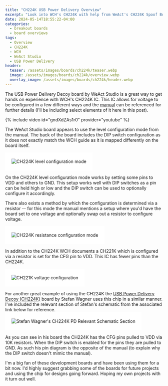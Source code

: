 ```yaml
---
title: "CH224K USB Power Delivery Overview"
excerpt: "Look into WCH's CH224K with help from WeAct's CH224K Spoof Board"
date: 2024-05-14T18:55:22-04:00
categories:
  - breakout boards
  - board overviews
tags:
  - Overview
  - CH224K
  - WCH
  - WeAct Studio
  - USB Power Delivery
header:
  teaser: /assets/images/boards/ch224k/teaser.webp
  image: /assets/images/boards/ch224k/overview.webp
  overlay_image: /assets/images/boards/ch224k/header.webp
---
```


The USB Power Delivery Decoy board by WeAct Studio is a great way to get hands on experience with WCH's CH224K IC. This IC allows for voltage to be configured in a few different ways and the [manual](https://www.wch-ic.com/downloads/CH224DS1_PDF.html) can be referenced for further details (I'll be including select elements of it here in this post).

{% include video id="gndXdZAs1r0" provider="youtube" %}

The WeAct Studio board appears to use the level configuration mode from the manual. The back of the board includes the DIP switch configuration as it does not exactly match the WCH guide as it is mapped differently on the board itself.

<img src="{{ site.url }}{{ site.baseurl }}/assets/images/boards/ch224k/level-configuration-mode.webp" alt="CH224K level configuration mode" style="padding: 20px; background-color: #FFF;">

On the CH224K level configuration mode works by setting some pins to VDD and others to GND. This setup works well with DIP switches as a pin can be held high or low and the DIP switch can be used to optionally configure it accordingly.

There also exists a method by which the configuration is determined via a resistor -- for this mode the manual mentions a setup where you'd have the board set to one voltage and optionally swap out a resistor to configure voltage.

<img src="{{ site.url }}{{ site.baseurl }}/assets/images/boards/ch224k/resistance-configuration-mode.webp" alt="CH224K resistance configuration mode" style="padding: 20px; background-color: #FFF;">

In addition to the CH224K WCH documents a CH221K which is configured via a resistor is set for the CFG pin to VDD. This IC has fewer pins than the CH224K.

<img src="{{ site.url }}{{ site.baseurl }}/assets/images/boards/ch224k/CH221K-voltage-configuration.webp" alt="CH221K voltage configuration" style="padding: 20px; background-color: #FFF;">

For another great example of using the CH224K the [USB Power Delivery Decoy (CH224K)](https://oshwlab.com/wagiminator/ch224k-usb-pd-decoy) board by Stefan Wagner uses this chip in a similar manner. I've included the relevant section of Stefan's schematic from the associated link below for reference.
<img src="{{ site.url }}{{ site.baseurl }}/assets/images/boards/ch224k/stefan-wagner-ch224k-relevant-schematic-section.webp" alt="Stefan Wagner's CH224K PD Relevant Schematic Section" style="padding: 20px; background-color: #FFF;">

As you can see in his board the CH224K has the CFG pins pulled to VDD via 10K resistors. When the DIP switch is enabled for the pins they are pulled to GND. As such his pin diagram is the opposite of the manual (to explain why the DIP switch doesn't mimic the manual).

I'm a big fan of these development boards and have been using them for a bit now. I'd highly suggest grabbing some of the boards for future projects and using the chip for designs going forward. Hoping my own projects with it turn out well.
